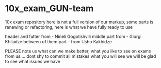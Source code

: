 # 10x_exam_GUN-team
10x exam repository 
here is not a full version of our markup, some parts is renewing or refactoring, here is what we have fully ready to use 


header and futter from - Nineli Gogotishvili
middle part  from - Giorgi Khiladze
between of them part - from Usho Kakhidze

PLEASE note us what can we make better, what you like to see on exams from us....
dont shy to commit all mistakes what you will see
we will be glad to see what issues we have